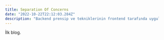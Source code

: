 ```yaml
---
title: Separation Of Concerns
date: "2022-10-22T22:12:03.284Z"
description: "Backend prensip ve tekniklerinin frontend tarafında uygulanması."
---
```


İlk blog.
